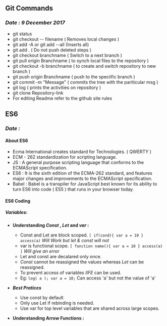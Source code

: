 
## Git Commands

### _Date : 9 December 2017_ 

* git status
* git checkout  -- filename ( Removes local changes )
* git add -A or git add --all (Inserts all)
* git add . ( Do not push deleted steps )
* git checkout branchname ( Switch to a next branch )
* git pull origin Branchname ( to synch local files to the repository ) 
* git checkout -b branchname ( to create and switch repository to  new branch )
* git push origin Branchname ( push to the speciific branch )
* git commit -m "Message" ( commits the tree with the pariticular msg )
* git log ( prints the activities on repository )
* git clone Repository-link
* For editing Readme refer to the github site rules

## ES6

### _Date :_

#### About ES6

* Ecma International creates standard for Technologies. ( QWERTY )
* ECM - 262 standardization for scripting language.
* JS : A general purpose scripting language that conforms to the ECMAScript specification.
* ES6 : It is the sixth edition of the ECMA-262 standard, and features major changes and improvements to the ECMAScript specification.
* Babel : Babel is a transpiler for JavaScript best known for its ability to turn ES6 into code ( ES5 ) that runs in your browser today.

#### ES6 Coding

##### **Variables:**

* **Understanding _Const_ , _Let_ and _var_ :**

	* Const and Let are block scoped. ``` [ if(cond){ var a = 10 } access(a) ```  _Will Work but let & const will not_
	* var is functional scope. ``` [ function name(){ var a = 10 } access(a) ] ```  _Will give an error_ 
	* Let and const are decalared only once.
	* _Const_ cannot be reassigned the values whereas _Let_ can be reassigned.
	* To prevent access of variables _IIFE_ can be used.
	* Eg: ``` log( a ); var a = 10; ```  Can access 'a' but not the value of 'a' 
	
	
	
* **_Best Pratices_**

	* Use const by default
	* Only use Let if rebinding is needed.
	* Use var for top level variables that are shared across large scopes.
	
	
		
* **Understanding Arrow Functions :**

